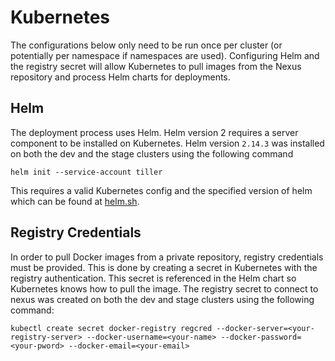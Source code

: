 # Kubernetes
The configurations below only need to be run once per cluster (or potentially per namespace if namespaces are used). Configuring Helm and the registry secret will allow Kubernetes to pull images from the Nexus repository and process Helm charts for deployments.

## Helm
The deployment process uses Helm. Helm version 2 requires a server component to be installed on Kubernetes. Helm version `2.14.3` was installed on both the dev and the stage clusters using the following command

```
helm init --service-account tiller
```

This requires a valid Kubernetes config and the specified version of helm which can be found at [helm.sh](https://helm.sh).

## Registry Credentials
In order to pull Docker images from a private repository, registry credentials must be provided. This is done by creating a secret in Kubernetes with the registry authentication. This secret is referenced in the Helm chart so Kubernetes knows how to pull the image. The registry secret to connect to nexus was created on both the dev and stage clusters using the following command:

```
kubectl create secret docker-registry regcred --docker-server=<your-registry-server> --docker-username=<your-name> --docker-password=<your-pword> --docker-email=<your-email>
```
